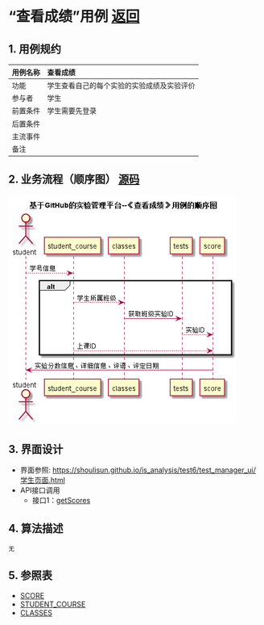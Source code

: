 ﻿<!-- markdownlint-disable MD033-->
<!-- 禁止MD033类型的警告 https://www.npmjs.com/package/markdownlint -->

# “查看成绩”用例 [返回](../../../README.md)
## 1. 用例规约

|用例名称|查看成绩|
|-------|:-------------|
|功能|学生查看自己的每个实验的实验成绩及实验评价|
|参与者|学生|
|前置条件|学生需要先登录|
|后置条件| |
|主流事件| |
|备注| |

## 2. 业务流程（顺序图） [源码](../../sequences/students/查看成绩.puml)
![查看成绩](../../../查看成绩.png) 

## 3. 界面设计
- 界面参照: https://shoulisun.github.io/is_analysis/test6/test_manager_ui/学生页面.html
- API接口调用
    - 接口1：[getScores](../../api/student_page/getScores.md) 

## 4. 算法描述
    无
    
## 5. 参照表
- [SCORE](../../数据库设计.md/#SCORE)
- [STUDENT_COURSE](../../数据库设计.md/#STUDENTCOURSE)
- [CLASSES](../../数据库设计.md/#CLAASSES)
